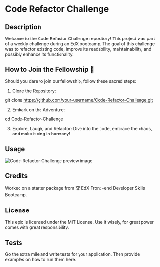 # Code Refactor Challenge


## Description

Welcome to the Code Refactor Challenge repository! This project was part of a weekly challenge during an EdX bootcamp. The goal of this challenge was to refactor existing code, improve its readability, maintainability, and possibly enhance its functionality.


## How to Join the Fellowship 🌟

Should you dare to join our fellowship, follow these sacred steps:

1. Clone the Repository:

git clone https://github.com/your-username/Code-Refactor-Challenge.git

2. Embark on the Adventure:

cd Code-Refactor-Challenge

3. Explore, Laugh, and Refactor:
Dive into the code, embrace the chaos, and make it sing in harmony!

## Usage

![Code-Refactor-Challenge preview image](https://github.com/kamilawroblewska/Code-Refactor-Challenge/assets/151778805/38aaa23c-8c2c-471d-b0db-b9533a0c178c)


## Credits

Worked on a starter package from 🏆 EdX Front -end Developer Skills Bootcamp.

## License

This epic is licensed under the MIT License. Use it wisely, for great power comes with great responsibility.

## Tests

Go the extra mile and write tests for your application. Then provide examples on how to run them here.
